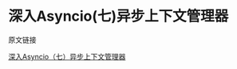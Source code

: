 # 深入Asyncio(七)异步上下文管理器

原文链接

[深入Asyncio（七）异步上下文管理器](https://www.cnblogs.com/ikct2017/p/9829003.html)
